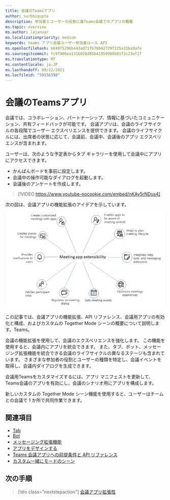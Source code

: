 ```yaml
---
title: 会議のTeamsアプリ
author: surbhigupta
description: 参加者とユーザーの役割に基Teams会議でのアプリの概要
ms.topic: overview
ms.author: lajanuar
ms.localizationpriority: medium
keywords: teams アプリ会議ユーザー参加者ロール API
ms.openlocfilehash: b84975296b443ad71fb78042729f225a31ba9afe
ms.sourcegitcommit: fc9f906ea1316028d85b41959980b81f2c23ef2f
ms.translationtype: MT
ms.contentlocale: ja-JP
ms.lasthandoff: 09/12/2021
ms.locfileid: "59156398"
---
```

# <a name="apps-for-teams-meetings"></a>会議のTeamsアプリ

会議では、コラボレーション、パートナーシップ、情報に基づいたコミュニケーション、共有フィードバックが可能です。 会議アプリは、会議のライフサイクルの各段階でユーザー エクスペリエンスを提供できます。 会議のライフサイクルには、出席者の状態に応じて、会議前、会議中、会議後のアプリ エクスペリエンスが含まれます。

ユーザーは、次のような予定表からタブ ギャラリーを使用して会議中にアプリにアクセスできます。

* かんばんボードを事前に設定します。
* 会議中の操作可能なダイアログを起動します。
* 会議後のアンケートを作成します。

> [!VIDEO https://www.youtube-nocookie.com/embed/nKAy5rNDus4]

次の図は、会議アプリの機能拡張のアイデアを示しています。

![会議アプリ拡張性](../assets/images/apps-in-meetings/meetingappextensibility.png)

この記事では、会議アプリの機能拡張、API リファレンス、会議用アプリの有効化と構成、およびカスタムの Together Mode シーンの概要について説明します。Teams。

会議の機能拡張を使用して、会議のエクスペリエンスを強化します。 この機能を使用すると、会議内にアプリを統合できます。 また、タブ、ボット、メッセージング拡張機能を統合できる会議のライフサイクルの異なるステージも含まれています。 さまざまな参加者の役割とユーザーの種類を特定し、会議イベントを取得し、会議内ダイアログを生成できます。

会議用Teamsをカスタマイズするには、アプリ マニフェストを更新して、Teams会議のアプリを有効にし、会議のシナリオ用にアプリを構成します。

新しいカスタムの Together Mode シーン機能を使用すると、ユーザーはチームとの会議で 1 か所で共同作業できます。

## <a name="see-also"></a>関連項目

* [Tab](../tabs/what-are-tabs.md#understand-how-tabs-work)
* [Bot](../bots/what-are-bots.md)
* [メッセージング拡張機能](../messaging-extensions/what-are-messaging-extensions.md)
* [アプリをデザインする](../apps-in-teams-meetings/design/designing-apps-in-meetings.md)
* [Teams 会議アプリへの前提条件と API リファレンス](create-apps-for-teams-meetings.md)
* [カスタム一緒にモードのシーン](~/apps-in-teams-meetings/teams-together-mode.md)

## <a name="next-step"></a>次の手順

> [!div class="nextstepaction"]
> [会議アプリ拡張性](meeting-app-extensibility.md)
